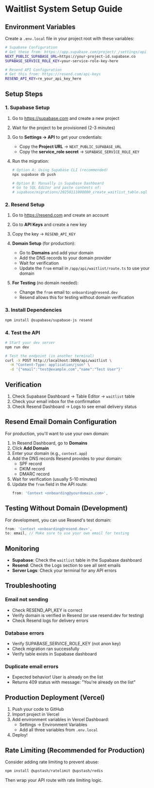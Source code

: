 # Waitlist System Setup Guide

## Environment Variables

Create a `.env.local` file in your project root with these variables:

```bash
# Supabase Configuration
# Get these from: https://app.supabase.com/project/_/settings/api
NEXT_PUBLIC_SUPABASE_URL=https://your-project-id.supabase.co
SUPABASE_SERVICE_ROLE_KEY=your-service-role-key-here

# Resend API Configuration
# Get this from: https://resend.com/api-keys
RESEND_API_KEY=re_your_api_key_here
```

## Setup Steps

### 1. Supabase Setup

1. Go to https://supabase.com and create a new project
2. Wait for the project to be provisioned (2-3 minutes)
3. Go to **Settings → API** to get your credentials:
   - Copy the **Project URL** → `NEXT_PUBLIC_SUPABASE_URL`
   - Copy the **service_role secret** → `SUPABASE_SERVICE_ROLE_KEY`

4. Run the migration:
   ```bash
   # Option A: Using Supabase CLI (recommended)
   npx supabase db push
   
   # Option B: Manually in Supabase Dashboard
   # Go to SQL Editor and paste contents of:
   # supabase/migrations/20250111000000_create_waitlist_table.sql
   ```

### 2. Resend Setup

1. Go to https://resend.com and create an account
2. Go to **API Keys** and create a new key
3. Copy the key → `RESEND_API_KEY`

4. **Domain Setup** (for production):
   - Go to **Domains** and add your domain
   - Add the DNS records to your domain provider
   - Wait for verification
   - Update the `from` email in `/app/api/waitlist/route.ts` to use your domain

5. **For Testing** (no domain needed):
   - Change the `from` email to: `onboarding@resend.dev`
   - Resend allows this for testing without domain verification

### 3. Install Dependencies

```bash
npm install @supabase/supabase-js resend
```

### 4. Test the API

```bash
# Start your dev server
npm run dev

# Test the endpoint (in another terminal)
curl -X POST http://localhost:3000/api/waitlist \
  -H "Content-Type: application/json" \
  -d '{"email":"test@example.com","name":"Test User"}'
```

## Verification

1. Check Supabase Dashboard → Table Editor → `waitlist` table
2. Check your email inbox for the confirmation
3. Check Resend Dashboard → Logs to see email delivery status

## Resend Email Domain Configuration

For production, you'll want to use your own domain:

1. In Resend Dashboard, go to **Domains**
2. Click **Add Domain**
3. Enter your domain (e.g., `context.app`)
4. Add the DNS records Resend provides to your domain:
   - SPF record
   - DKIM record
   - DMARC record
5. Wait for verification (usually 5-10 minutes)
6. Update the `from` field in the API route:
   ```typescript
   from: 'Context <onboarding@yourdomain.com>',
   ```

## Testing Without Domain (Development)

For development, you can use Resend's test domain:

```typescript
from: 'Context <onboarding@resend.dev>',
to: email, // Make sure to use your own email for testing
```

## Monitoring

- **Supabase**: Check the `waitlist` table in the Supabase dashboard
- **Resend**: Check the Logs section to see all sent emails
- **Server Logs**: Check your terminal for any API errors

## Troubleshooting

### Email not sending
- Check RESEND_API_KEY is correct
- Verify domain is verified in Resend (or use resend.dev for testing)
- Check Resend logs for delivery errors

### Database errors
- Verify SUPABASE_SERVICE_ROLE_KEY (not anon key)
- Check migration ran successfully
- Verify table exists in Supabase dashboard

### Duplicate email errors
- Expected behavior! User is already on the list
- Returns 409 status with message: "You're already on the list"

## Production Deployment (Vercel)

1. Push your code to GitHub
2. Import project in Vercel
3. Add environment variables in Vercel Dashboard:
   - Settings → Environment Variables
   - Add all three variables from `.env.local`
4. Deploy!

## Rate Limiting (Recommended for Production)

Consider adding rate limiting to prevent abuse:

```bash
npm install @upstash/ratelimit @upstash/redis
```

Then wrap your API route with rate limiting logic.


